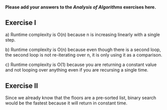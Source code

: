 #### Please add your answers to the ***Analysis of  Algorithms*** exercises here.

## Exercise I

a) Runtime complexity is O(n) because n is increasing linearly with a single step.


b) Runtime complexity is O(n) because even though there is a second loop, the second loop is not re-iterating over n, it is only using it as a comparison.


c) Runtime complexity is O(1) because you are returning a constant value and not looping over anything even if you are recursing a single time.

## Exercise II

Since we already know that the floors are a pre-sorted list, binary search would be the fastest because it will return in constant time.
